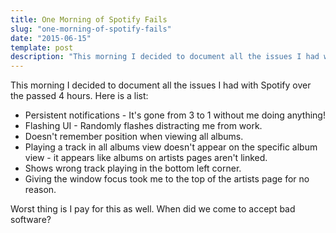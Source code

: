 ```yaml
---
title: One Morning of Spotify Fails
slug: "one-morning-of-spotify-fails"
date: "2015-06-15"
template: post
description: "This morning I decided to document all the issues I had with Spotify over the passed 4 hours."
---
```

This morning I decided to document all the issues I had with Spotify over the passed 4 hours. Here is a list:

* Persistent notifications - It's gone from 3 to 1 without me doing anything!
* Flashing UI - Randomly flashes distracting me from work.
* Doesn't remember position when viewing all albums.
* Playing a track in all albums view doesn't appear on the specific album view - it appears like albums on artists pages aren't linked.
* Shows wrong track playing in the bottom left corner.
* Giving the window focus took me to the top of the artists page for no reason.

Worst thing is I pay for this as well. When did we come to accept bad software?

